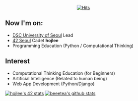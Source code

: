   <div align=center>
	
[![Hits](https://hits.seeyoufarm.com/api/count/incr/badge.svg?url=https%3A%2F%2Fgithub.com%2Fbeeetea)](https://hits.seeyoufarm.com)
	
  </div>

## Now I'm on:
- [DSC University of Seoul](https://www.notion.so/beetea/DSC-University-of-Seoul-8c0a80043025423993fb7eeea716200a) Lead
- [42 Seoul](https://42seoul.kr/) Cadet **hojlee**
- Programming Education (Python / Computational Thinking)

## Interest
- Computational Thinking Education (for Beginners)
- Artificial Intelligence (Related to human being)
- Web App Development (Python/Django)

[![hojlee's 42 stats](https://badge42.herokuapp.com/api/stats/hojlee)](https://github.com/JaeSeoKim/badge42)
[![beeetea's github stats](https://github-readme-stats.vercel.app/api?username=beeetea)](https://github.com/anuraghazra/github-readme-stats)
